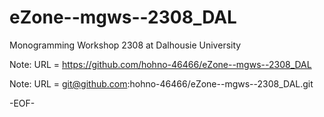 # eZone--mgws--2308_DAL

Monogramming Workshop 2308 at Dalhousie University

Note: URL = https://github.com/hohno-46466/eZone--mgws--2308_DAL

Note: URL = git@github.com:hohno-46466/eZone--mgws--2308_DAL.git

-EOF-
